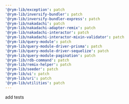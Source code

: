 ```yaml
---
'@rym-lib/exception': patch
'@rym-lib/inversify-bundler': patch
'@rym-lib/inversify-bundler-express': patch
'@rym-lib/nakadachi': patch
'@rym-lib/nakadachi-adapter-remix': patch
'@rym-lib/nakadachi-interactor': patch
'@rym-lib/nakadachi-interactor-mixin-validator': patch
'@rym-lib/query-module': patch
'@rym-lib/query-module-driver-prisma': patch
'@rym-lib/query-module-driver-sequelize': patch
'@rym-lib/query-module-pagination': patch
'@rym-lib/rdb-command': patch
'@rym-lib/remix-helper': patch
'@rym-lib/seeder': patch
'@rym-lib/ui': patch
'@rym-lib/uri': patch
'@rym-lib/utilities': patch
---
```


add tests
